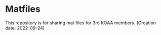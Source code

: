 # Matfiles
This repository is for sharing mat files for 3rd KOAA members.
(Creation date: 2022-09-24)
